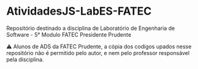 # AtividadesJS-LabES-FATEC
Repositório destinado a disciplina de Laboratório de Engenharia de Software - 5° Modulo FATEC Presidente Prudente

⚠ Alunos de ADS da FATEC Prudente, a cópia dos codigos upados nesse repositório não é permitido pelo autor, e nem pelo professor responsável pela disciplina.
